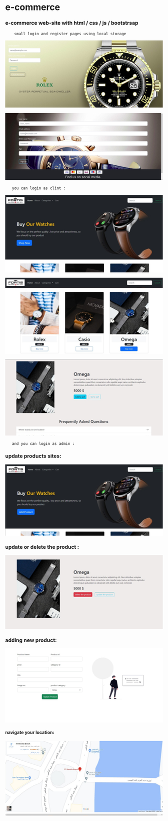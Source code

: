# e-commerce
### e-commerce web-site with html / css / js / bootstrsap 

        small login and register pages using local storage
![image](https://github.com/PROFabdalla/e-commerce/blob/main/img/login.jpg)

![image](https://github.com/PROFabdalla/e-commerce/blob/main/img/register.jpg)

       you can login as clint :

![image](https://github.com/PROFabdalla/e-commerce/blob/main/img/readme/WhatsApp%20Image%202022-07-07%20at%207.32.56%20PM.jpeg)

![image](https://github.com/PROFabdalla/e-commerce/blob/main/img/readme/WhatsApp%20Image%202022-07-07%20at%207.33.37%20PM.jpeg)

![image](https://github.com/PROFabdalla/e-commerce/blob/main/img/readme/WhatsApp%20Image%202022-07-07%20at%207.34.10%20PM.jpeg)


       and you can login as admin :

### update products sites:

![image](https://github.com/PROFabdalla/e-commerce/blob/main/img/readme/WhatsApp%20Image%202022-07-07%20at%207.40.56%20PM.jpeg)


### update or delete the product :

![image](https://github.com/PROFabdalla/e-commerce/blob/main/img/readme/WhatsApp%20Image%202022-07-07%20at%207.40.13%20PM.jpeg)

### adding new product:

![image](https://github.com/PROFabdalla/e-commerce/blob/main/img/readme/WhatsApp%20Image%202022-07-07%20at%207.37.44%20PM.jpeg)

#### navigate your location:

![image](https://github.com/PROFabdalla/e-commerce/blob/main/img/readme/WhatsApp%20Image%202022-07-07%20at%207.39.24%20PM.jpeg)

